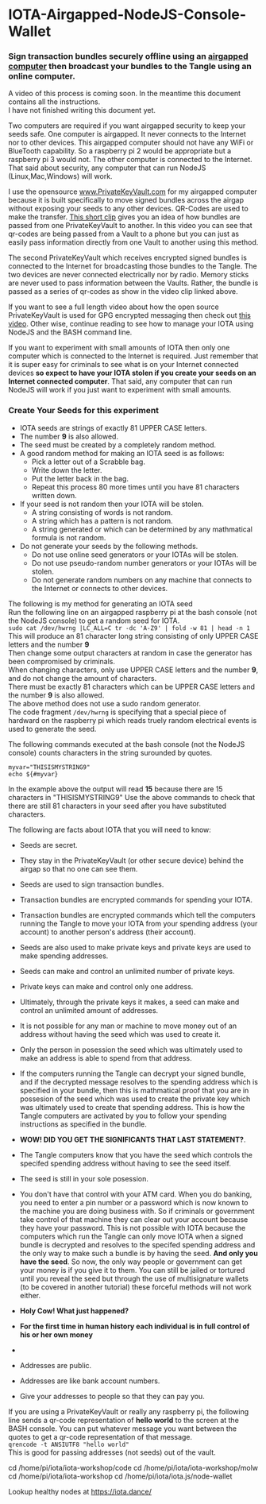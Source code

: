 # IOTA-Airgapped-NodeJS-Console-Wallet  
### Sign transaction bundles securely offline using an [airgapped computer](https://github.com/johnshearing/PrivateKeyVault/blob/master/README.md) then broadcast your bundles to the Tangle using an online computer.  

A video of this process is coming soon. In the meantime this document contains all the instructions.  
I have not finished writing this document yet.  

Two computers are required if you want airgapped security to keep your seeds safe. One computer is airgapped. It never connects to the Internet nor to other devices. This airgapped computer should not have any WiFi or BlueTooth capability. So a raspberry pi 2 would be appropriate but a raspberry pi 3 would not. The other computer is connected to the Internet. That said about security, any computer that can run NodeJS (Linux,Mac,Windows) will work.  

I use the opensource www.PrivateKeyVault.com for my airgapped computer because it is built specifically to move signed bundles across the airgap without exposing your seeds to any other devices. QR-Codes are used to make the transfer. [This short clip](https://youtu.be/3MwJOj3t8cI) gives you an idea of how bundles are passed from one PrivateKeyVault to another. In this video you can see that qr-codes are being passed from a Vault to a phone but you can just as easily pass information directly from one Vault to another using this method.  

The second PrivateKeyVault which receives encrypted signed bundles is connected to the Internet for broadcasting those bundles to the Tangle. The two devices are never connected electrically nor by radio. Memory sticks are never used to pass information between the Vaults. Rather, the bundle is passed as a series of qr-codes as show in the video clip linked above.  

If you want to see a full length video about how the open source PrivateKeyVault is used for GPG encrypted messaging then check out [this video](https://youtu.be/qUWWuHium30). Other wise, continue reading to see how to manage your IOTA using NodeJS and the BASH command line.  

If you want to experiment with small amounts of IOTA then only one computer which is connected to the Internet is required. Just remember that it is super easy for criminals to see what is on your Internet connected devices **so expect to have your IOTA stolen if you create your seeds on an Internet connected computer**. That said, any computer that can run NodeJS will work if you just want to experiment with small amounts.  


### Create Your Seeds for this experiment  
* IOTA seeds are strings of exactly 81 UPPER CASE letters.  
* The number **9** is also allowed.  
* The seed must be created by a completely random method.  
* A good random method for making an IOTA seed is as follows:  
  * Pick a letter out of a Scrabble bag.  
  * Write down the letter.   
  * Put the letter back in the bag.  
  * Repeat this process 80 more times until you have 81 characters written down.  
* If your seed is not random then your IOTA will be stolen.  
  * A string consisting of words is not random.  
  * A string which has a pattern is not random.  
  * A string generated or which can be determined by any mathmatical formula is not random.  
* Do not generate your seeds by the following methods.  
  * Do not use online seed generators or your IOTAs will be stolen.  
  * Do not use pseudo-random number generators or your IOTAs will be stolen.  
  * Do not generate random numbers on any machine that connects to the Internet or connects to other devices.   
  
The following is my method for generating an IOTA seed  
Run the following line on an airgapped raspberry pi at the bash console (not the NodeJS console) to get a random seed for IOTA.  
`sudo cat /dev/hwrng |LC_ALL=C tr -dc 'A-Z9' | fold -w 81 | head -n 1`  
This will produce an 81 character long string consisting of only UPPER CASE letters and the number **9**  
Then change some output characters at random in case the generator has been compromised by criminals.  
When changing characters, only use UPPER CASE letters and the number **9**, and do not change the amount of characters.  
There must be exactly 81 characters which can be UPPER CASE letters and the number **9** is also allowed.  
The above method does not use a sudo random generator.  
The code fragment `/dev/hwrng` is specifying that a special piece of hardward on the raspberry pi which reads truely random electrical events is used to generate the seed.  

The following commands executed at the bash console (not the NodeJS console) counts characters in the string surounded by quotes.  
```  
myvar="THISISMYSTRING9"  
echo ${#myvar}  
```   
In the example above the output will read **15** because there are 15 characters in "THISISMYSTRING9"
Use the above commands to check that there are still 81 characters in your seed after you have substituted characters.  

The following are facts about IOTA that you will need to know:  
* Seeds are secret.  
* They stay in the PrivateKeyVault (or other secure device) behind the airgap so that no one can see them.  
* Seeds are used to sign transaction bundles.  
* Transaction bundles are encrypted commands for spending your IOTA.  
* Transaction bundles are encrypted commands which tell the computers running the Tangle to move your IOTA from your spending address (your account) to another person's address (their account).  
* Seeds are also used to make private keys and private keys are used to make spending addresses.  
* Seeds can make and control an unlimited number of private keys.  
* Private keys can make and control only one address.  
* Ultimately, through the private keys it makes, a seed can make and control an unlimited amount of addresses.  
* It is not possible for any man or machine to move money out of an address without having the seed which was used to create it.  
* Only the person in posession the seed which was ultimately used to make an address is able to spend from that address.  
* If the computers running the Tangle can decrypt your signed bundle, and if the decrypted message resolves to the spending address which is specified in your bundle, then this is mathmatical proof that you are in possesion of the seed which was used to create the private key which was ultimately used to create that spending address. This is how the Tangle computers are activated by you to follow your spending instructions as specified in the bundle.  
* **WOW! DID YOU GET THE SIGNIFICANTS THAT LAST STATEMENT?**.  
* The Tangle computers know that you have the seed which controls the specifed spending address without having to see the seed itself.  
* The seed is still in your sole posession.   
* You don't have that control with your ATM card. When you do banking, you need to enter a pin number or a password which is now known to the machine you are doing business with. So if criminals or government take control of that machine they can clear out your account because they have your password. This is not possible with IOTA because the computers which run the Tangle can only move IOTA when a signed bundle is decrypted and resolves to the specifed spending address and the only way to make such a bundle is by having the seed. **And only you have the seed**. So now, the only way people or government can get your money is if you give it to them. You can still be jailed or tortured until you reveal the seed but through the use of multisignature wallets (to be covered in another tutorial) these forceful methods will not work either.  
* **Holy Cow! What just happened?**  
* **For the first time in human history each individual is in full control of his or her own money**  


*  
* Addresses are public.  
* Addresses are like bank account numbers.  
* Give your addresses to people so that they can pay you.  






If you are using a PrivateKeyVault or really any raspberry pi, the following line sends a qr-code representation of **hello world** to the screen at the BASH console. You can put whatever message you want between the quotes to get a qr-code representation of that message.  
`qrencode -t ANSIUTF8 "hello world"`  
This is good for passing addresses (not seeds) out of the vault.  



cd /home/pi/iota/iota-workshop/code
cd /home/pi/iota/iota-workshop/molw
cd /home/pi/iota/iota-workshop
cd /home/pi/iota/iota.js/node-wallet

Lookup healthy nodes at https://iota.dance/	

